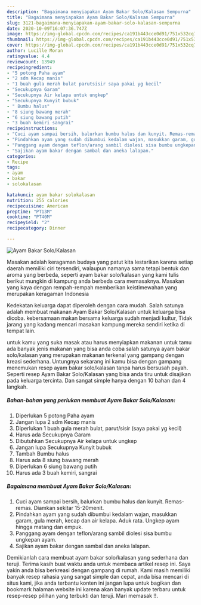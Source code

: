 ```yaml
---
description: "Bagaimana menyiapakan Ayam Bakar Solo/Kalasan Sempurna"
title: "Bagaimana menyiapakan Ayam Bakar Solo/Kalasan Sempurna"
slug: 3121-bagaimana-menyiapakan-ayam-bakar-solo-kalasan-sempurna
date: 2020-10-09T16:07:36.747Z
image: https://img-global.cpcdn.com/recipes/ca191b443cce0d91/751x532cq70/ayam-bakar-solokalasan-foto-resep-utama.jpg
thumbnail: https://img-global.cpcdn.com/recipes/ca191b443cce0d91/751x532cq70/ayam-bakar-solokalasan-foto-resep-utama.jpg
cover: https://img-global.cpcdn.com/recipes/ca191b443cce0d91/751x532cq70/ayam-bakar-solokalasan-foto-resep-utama.jpg
author: Lucille Moran
ratingvalue: 4.4
reviewcount: 13949
recipeingredient:
- "5 potong Paha ayam"
- "2 sdm Kecap manis"
- "1 buah gula merah bulat parutsisir saya pakai yg kecil"
- "Secukupnya Garam"
- "Secukupnya Air kelapa untuk ungkep"
- "Secukupnya Kunyit bubuk"
- " Bumbu halus"
- "8 siung bawang merah"
- "6 siung bawang putih"
- "3 buah kemiri sangrai"
recipeinstructions:
- "Cuci ayam sampai bersih, balurkan bumbu halus dan kunyit. Remas-remas. Diamkan sekitar 15-20menit."
- "Pindahkan ayam yang sudah dibumbui kedalam wajan, masukkan garam, gula merah, kecap dan air kelapa. Aduk rata. Ungkep ayam hingga matang dan empuk."
- "Panggang ayam dengan teflon/arang sambil diolesi sisa bumbu ungkepan ayam."
- "Sajikan ayam bakar dengan sambal dan aneka lalapan."
categories:
- Recipe
tags:
- ayam
- bakar
- solokalasan

katakunci: ayam bakar solokalasan 
nutrition: 255 calories
recipecuisine: American
preptime: "PT13M"
cooktime: "PT40M"
recipeyield: "2"
recipecategory: Dinner

---
```



![Ayam Bakar Solo/Kalasan](https://img-global.cpcdn.com/recipes/ca191b443cce0d91/751x532cq70/ayam-bakar-solokalasan-foto-resep-utama.jpg)

Masakan adalah keragaman budaya yang patut kita lestarikan karena setiap daerah memiliki ciri tersendiri, walaupun namanya sama tetapi bentuk dan aroma yang berbeda, seperti ayam bakar solo/kalasan yang kami tulis berikut mungkin di kampung anda berbeda cara memasaknya. Masakan yang kaya dengan rempah-rempah memberikan keistimewahan yang merupakan keragaman Indonesia

Kedekatan keluarga dapat diperoleh dengan cara mudah. Salah satunya adalah membuat makanan Ayam Bakar Solo/Kalasan untuk keluarga bisa dicoba. kebersamaan makan bersama keluarga sudah menjadi kultur, Tidak jarang yang kadang mencari masakan kampung mereka sendiri ketika di tempat lain.



untuk kamu yang suka masak atau harus menyiapkan makanan untuk tamu ada banyak jenis makanan yang bisa anda coba salah satunya ayam bakar solo/kalasan yang merupakan makanan terkenal yang gampang dengan kreasi sederhana. Untungnya sekarang ini kamu bisa dengan gampang menemukan resep ayam bakar solo/kalasan tanpa harus bersusah payah.
Seperti resep Ayam Bakar Solo/Kalasan yang bisa anda tiru untuk disajikan pada keluarga tercinta. Dan sangat simple hanya dengan 10 bahan dan 4 langkah.


<!--inarticleads1-->

##### Bahan-bahan yang perlukan membuat Ayam Bakar Solo/Kalasan:

1. Diperlukan 5 potong Paha ayam
1. Jangan lupa 2 sdm Kecap manis
1. Diperlukan 1 buah gula merah bulat, parut/sisir (saya pakai yg kecil)
1. Harus ada Secukupnya Garam
1. Dibutuhkan Secukupnya Air kelapa untuk ungkep
1. Jangan lupa Secukupnya Kunyit bubuk
1. Tambah  Bumbu halus
1. Harus ada 8 siung bawang merah
1. Diperlukan 6 siung bawang putih
1. Harus ada 3 buah kemiri, sangrai




<!--inarticleads2-->

##### Bagaimana membuat  Ayam Bakar Solo/Kalasan:

1. Cuci ayam sampai bersih, balurkan bumbu halus dan kunyit. Remas-remas. Diamkan sekitar 15-20menit.
1. Pindahkan ayam yang sudah dibumbui kedalam wajan, masukkan garam, gula merah, kecap dan air kelapa. Aduk rata. Ungkep ayam hingga matang dan empuk.
1. Panggang ayam dengan teflon/arang sambil diolesi sisa bumbu ungkepan ayam.
1. Sajikan ayam bakar dengan sambal dan aneka lalapan.




Demikianlah cara membuat ayam bakar solo/kalasan yang sederhana dan teruji. Terima kasih buat waktu anda untuk membaca artikel resep ini. Saya yakin anda bisa berkreasi dengan gampang di rumah. Kami masih memiliki banyak resep rahasia yang sangat simple dan cepat, anda bisa mencari di situs kami, jika anda terbantu konten ini jangan lupa untuk bagikan dan bookmark halaman website ini karena akan banyak update terbaru untuk resep-resep pilihan yang terbukti dan teruji. Mari memasak !!. 

